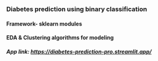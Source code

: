 ### Diabetes prediction using binary classification
#### Framework- sklearn modules
#### EDA & Clustering algorithms for modeling
##### App link: https://diabetes-prediction-pro.streamlit.app/
